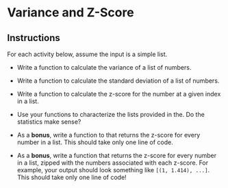 # Variance and Z-Score

## Instructions

For each activity below, assume the input is a simple list.

* Write a function to calculate the variance of a list of numbers.

* Write a function to calculate the standard deviation of a list of numbers.

* Write a function to calculate the z-score for the number at a given index in a list.

* Use your functions to characterize the lists provided in the. Do the statistics make sense?

* As a **bonus**, write a function to that returns the z-score for every number in a list. This should take only one line of code.

* As a **bonus**, write a function that returns the z-score for every number in a list, zipped with the numbers associated with each z-score. For example, your output should look something like `[(1, 1.414), ...]`. This should take only one line of code!
